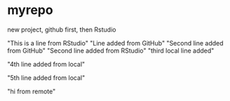 # myrepo
new project, github first, then Rstudio

"This is a line from RStudio"
"Line added from GitHub"
"Second line added from GitHub"
"Second line added from RStudio"
"third local line added"

"4th line added from local"

"5th line added from local"

"hi from remote"
